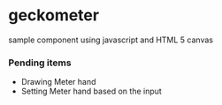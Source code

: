 # geckometer
sample component using javascript and HTML 5 canvas


### Pending items
* Drawing Meter hand
* Setting Meter hand based on the input
